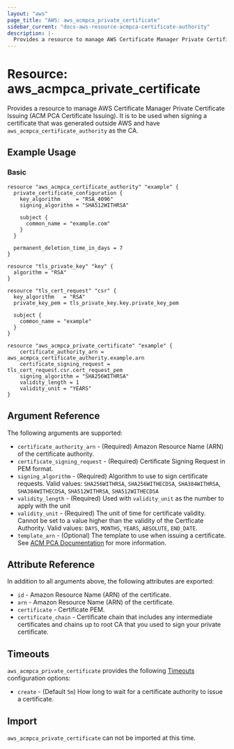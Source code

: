 ```yaml
---
layout: "aws"
page_title: "AWS: aws_acmpca_private_certificate"
sidebar_current: "docs-aws-resource-acmpca-certificate-authority"
description: |-
  Provides a resource to manage AWS Certificate Manager Private Certificate Issuing
---
```


# Resource: aws_acmpca_private_certificate

Provides a resource to manage AWS Certificate Manager Private Certificate Issuing (ACM PCA Certificate Issuing). It is to be used when signing a certificate that was generated outside AWS and have `aws_acmpca_certificate_authority` as the CA.

## Example Usage

### Basic

```hcl
resource "aws_acmpca_certificate_authority" "example" {
  private_certificate_configuration {
    key_algorithm     = "RSA_4096"
    signing_algorithm = "SHA512WITHRSA"

    subject {
      common_name = "example.com"
    }
  }

  permanent_deletion_time_in_days = 7
}

resource "tls_private_key" "key" {
  algorithm = "RSA"
}

resource "tls_cert_request" "csr" {
  key_algorithm   = "RSA"
  private_key_pem = tls_private_key.key.private_key_pem

  subject {
    common_name = "example"
  }
}

resource "aws_acmpca_private_certificate" "example" {
	certificate_authority_arn = aws_acmpca_certificate_authority.example.arn
	certificate_signing_request = tls_cert_request.csr.cert_request_pem
	signing_algorithm = "SHA256WITHRSA"
	validity_length = 1
	validity_unit = "YEARS"
}
```

## Argument Reference

The following arguments are supported:

* `certificate_authority_arn` - (Required) Amazon Resource Name (ARN) of the certificate authority.
* `certificate_signing_request` - (Required) Certificate Signing Request in PEM format.
* `signing_algorithm` - (Required) Algorithm to use to sign certificate requests. Valid values: `SHA256WITHRSA`, `SHA256WITHECDSA`, `SHA384WITHRSA`, `SHA384WITHECDSA`, `SHA512WITHRSA`, `SHA512WITHECDSA`
* `validity_length` - (Required) Used with `validity_unit` as the number to apply with the unit
* `validity_unit` - (Required) The unit of time for certificate validity. Cannot be set to a value higher than the validity of the Certficate Authority. Valid values: `DAYS`, `MONTHS`, `YEARS`, `ABSOLUTE`, `END_DATE`.
* `template_arn` - (Optional) The template to use when issuing a certificate. See [ACM PCA Documentation](https://docs.aws.amazon.com/acm-pca/latest/userguide/UsingTemplates.html) for more information.


## Attribute Reference

In addition to all arguments above, the following attributes are exported:

* `id` - Amazon Resource Name (ARN) of the certificate.
* `arn` - Amazon Resource Name (ARN) of the certificate.
* `certificate` - Certificate PEM.
* `certificate_chain` - Certificate chain that includes any intermediate certificates and chains up to root CA that you used to sign your private certificate.

## Timeouts

`aws_acmpca_private_certificate` provides the following [Timeouts](/docs/configuration/resources.html#timeouts)
configuration options:

* `create` - (Default `5m`) How long to wait for a certificate authority to issue a certificate.

## Import

`aws_acmpca_private_certificate` can not be imported at this time.
